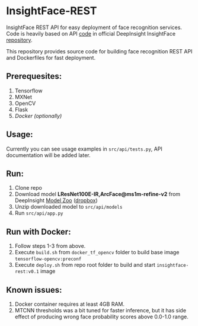 # InsightFace-REST

InsightFace REST API for easy deployment of face recognition services.
Code is heavily based on API [code](https://github.com/deepinsight/insightface/tree/master/src/api)
in official DeepInsight InsightFace [repository](https://github.com/deepinsight/insightface). 

This repository provides source code for building face recognition REST API
and Dockerfiles for fast deployment.


## Prerequesites:

1. Tensorflow
2. MXNet
3. OpenCV
4. Flask
5. *Docker (optionally)*


## Usage:
Currently you can see usage examples in `src/api/tests.py`, API documentation
will be added later.

## Run:
1. Clone repo
2. Download model **LResNet100E-IR,ArcFace@ms1m-refine-v2** from 
DeepInsight [Model Zoo](https://github.com/deepinsight/insightface/wiki/Model-Zoo)
([dropbox](https://www.dropbox.com/s/tj96fsm6t6rq8ye/model-r100-arcface-ms1m-refine-v2.zip?dl=0))
3. Unzip downloaded model to `src/api/models`
2. Run `src/api/app.py`

## Run with Docker:

1. Follow steps 1-3 from above.
2. Execute `build.sh` from `docker_tf_opencv` folder to build base image
`tensorflow-opencv:preconf`
3. Execute `deploy.sh` from repo root folder to build  and start `insightface-rest:v0.1` image


## Known issues:
1. Docker container requires at least 4GB RAM.
2. MTCNN thresholds was a bit tuned for faster inference, but it has 
side effect of producing wrong face probability scores above 0.0-1.0 range.
